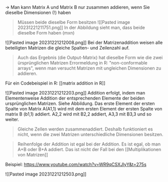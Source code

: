 
-> Man kann Matrix A und Matrix B nur zusammen addieren, wenn Sie dieselbe Dimensionen (!) haben
> Müssen beide dieselbe Form besitzen
> ![[Pasted image 20231221211751.png]]
> In der Abbildung sieht man, dass beide dieselbe Form haben (mxn)

![[Pasted image 20231221212008.png]]
Bei der Matrizenaddition weisen alle beteiligten Matrizen die gleiche Spalten- und Zeilenzahl auf.
> Auch das Ergebnis (die Output-Matrix) hat dieselbe Form wie die zwei ürsprünglichen Matrizen
Errormeldung in R: "non-conformable arrays", wenn man versucht Matrizen mit ungleichen Dimensionen zu addieren.

Für ein Codebeispiel in R: [[matrix addition in R]]


![[Pasted image 20231221212203.png]]
Addition erfolgt, indem man Elementenweise Addition der entsprechenden Elemente der beiden ursprünglichen Matrizen. Siehe Abbildung.
Das erste Element der ersten Spalte von Matrix A(A1,1) wird mit dem ersten Element der ersten Spalte von matrix B (b1,1) addiert. A2,2 wird mit B2,2 addiert, A3,3 mit B3,3 und so weiter.
> Gleiche Zellen werden zusammenaddiert. Deshalb funktioniert es nicht, wenn die zwei Matrizen unterschiedliche Dimensionen besitzen.

> Reihenfolge der Addition ist egal bei der Addition. Es ist egal, ob man A+B oder B+A addiert.
>  Das ist nicht der Fall bei den [[Multiplikationen von Matrizen]]


Beispiel: https://www.youtube.com/watch?v=WR9qCSXJlyY&t=275s

![[Pasted image 20231221212503.png]]